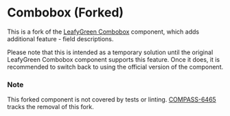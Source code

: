 # Combobox (Forked)

This is a fork of the [LeafyGreen Combobox](https://github.com/mongodb/leafygreen-ui/tree/main/packages/combobox) component, which adds additional feature - field descriptions.

Please note that this is intended as a temporary solution until the original LeafyGreen Combobox component supports this feature. Once it does, it is recommended to switch back to using the official version of the component.



### Note
This forked component is not covered by tests or linting. [COMPASS-6465](https://jira.mongodb.org/browse/COMPASS-6465) tracks the removal of this fork.
